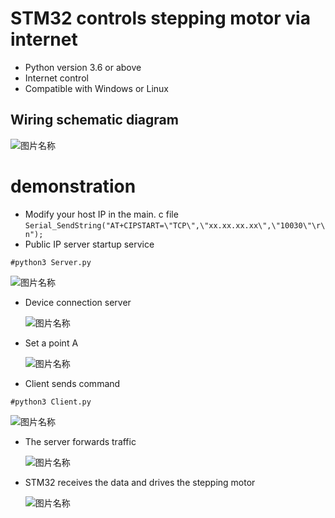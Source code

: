 # STM32 controls stepping motor via internet

* Python version 3.6 or above
* Internet control
* Compatible with Windows or Linux

## Wiring schematic diagram
![图片名称](https://raw.githubusercontent.com/MartinxMax/STM32_Remote-control-/master/%C2%96%C2%96Demo_image/Wiring_diagram.png "Help")

# demonstration
* Modify your host IP in the main. c file
```Serial_SendString("AT+CIPSTART=\"TCP\",\"xx.xx.xx.xx\",\"10030\"\r\n");```
* Public IP server startup service

```#python3 Server.py```



![图片名称](https://raw.githubusercontent.com/MartinxMax/STM32_Remote-control-/master/%C2%96%C2%96Demo_image/Server.png "Help")


* Device connection server

    ![图片名称](https://github.com/MartinxMax/STM32_Remote-control-/blob/master/%C2%96%C2%96Demo_image/head2.png "Help")

* Set a point A

    ![图片名称](https://github.com/MartinxMax/STM32_Remote-control-/blob/master/%C2%96%C2%96Demo_image/A.png?raw=true "Help")

* Client sends command

```#python3 Client.py```

![图片名称](https://raw.githubusercontent.com/MartinxMax/STM32_Remote-control-/master/%C2%96%C2%96Demo_image/return.png "Help")

* The server forwards traffic

    ![图片名称](https://raw.githubusercontent.com/MartinxMax/STM32_Remote-control-/master/%C2%96%C2%96Demo_image/run.png "Help")

* STM32 receives the data and drives the stepping motor

    ![图片名称](https://raw.githubusercontent.com/MartinxMax/STM32_Remote-control-/master/%C2%96%C2%96Demo_image/B.png "Help")

